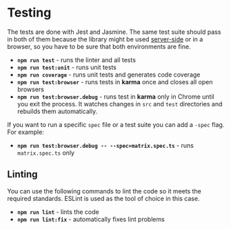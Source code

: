 # Testing
The tests are done with Jest and Jasmine. The same test suite should
pass in both of them because the library might be used
[server-side](server-side-installation) or in a browser, so you have
to be sure that both environments are fine.

* **`npm run test`** - runs the linter and all tests
* **`npm run test:unit`** - runs unit tests
* **`npm run coverage`** - runs unit tests and generates code coverage
* **`npm run test:browser`** - runs tests in **karma** once and closes all open browsers
* **`npm run test:browser.debug`** - runs test in **karma** only in Chrome until you exit the process. It watches changes in `src` and `test` directories and rebuilds them automatically.

If you want to run a specific `spec` file or a test suite you can add a `-spec` flag. For example:
* **`npm run test:browser.debug -- --spec=matrix.spec.ts`** - runs `matrix.spec.ts` only

## Linting

You can use the following commands to lint the code so it meets the
required standards. ESLint is used as the tool of choice in this case.

* **`npm run lint`** - lints the code
* **`npm run lint:fix`** - automatically fixes lint problems
